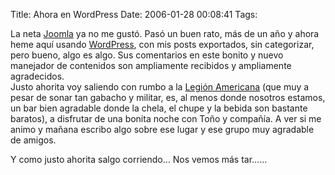 Title: Ahora en WordPress
Date: 2006-01-28 00:08:41
Tags: 

<p>La neta <a target="_blank" href="http://www.joomla.org/">Joomla</a> ya no me gustó. Pasó un buen rato, más de un año y ahora heme aquí usando <a target="_blank" href="http://www.amlegion-mexico.org/">WordPress</a>, con mis posts exportados, sin categorizar, pero bueno, algo es algo. Sus comentarios en este bonito y nuevo manejador de contenidos son ampliamente recibidos y ampliamente agradecidos.<br/>
Justo ahorita voy saliendo con rumbo a la <a target="_blank" href="http://www.amlegion-mexico.org/">Legión Americana</a> (que muy a pesar de sonar tan gabacho y militar, es, al menos donde nosotros estamos, un bar bien agradable donde la chela, el chupe y la bebida son bastante baratos), a disfrutar de una bonita noche con Toño y compañía. A ver si me animo y mañana escribo algo sobre ese lugar y ese grupo muy agradable de amigos.</p>

<p>Y como justo ahorita salgo corriendo&#8230; Nos vemos más tar&#8230;&#8230;</p>

